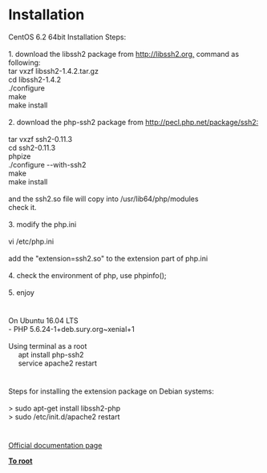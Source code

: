 # Installation




<div class="phpcode"><span class="html">
CentOS 6.2 64bit Installation Steps:<br><br>1. download the libssh2 package from <a href="http://libssh2.org," rel="nofollow" target="_blank">http://libssh2.org,</a> command as following: <br>tar vxzf libssh2-1.4.2.tar.gz<br>cd libssh2-1.4.2<br>./configure<br>make<br>make install<br><br>2. download the php-ssh2 package from <a href="http://pecl.php.net/package/ssh2:" rel="nofollow" target="_blank">http://pecl.php.net/package/ssh2:</a><br><br>tar vxzf ssh2-0.11.3<br>cd ssh2-0.11.3<br>phpize<br>./configure --with-ssh2<br>make<br>make install<br><br>and the ssh2.so file will copy into /usr/lib64/php/modules<br>check it.<br><br>3. modify the php.ini<br><br>vi /etc/php.ini<br><br>add the &quot;extension=ssh2.so&quot; to the extension part of php.ini<br><br>4. check the environment of php, use phpinfo();<br><br>5. enjoy</span>
</div>
  

#


<div class="phpcode"><span class="html">
On Ubuntu 16.04 LTS<br>- PHP 5.6.24-1+deb.sury.org~xenial+1<br><br>Using terminal as a root<br>&#xA0; &#xA0;&#xA0; apt install php-ssh2<br>&#xA0; &#xA0;&#xA0; service apache2 restart</span>
</div>
  

#


<div class="phpcode"><span class="html">
Steps for installing the extension package on Debian systems:<br><br>&gt; sudo apt-get install libssh2-php<br>&gt; sudo /etc/init.d/apache2 restart</span>
</div>
  

#

[Official documentation page](https://www.php.net/manual/en/ssh2.installation.php)

**[To root](/README.md)**